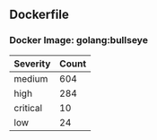 ## Dockerfile

### Docker Image: golang:bullseye
| Severity | Count |
|----------|-------|
| medium | 604 |
| high | 284 |
| critical | 10 |
| low | 24 |